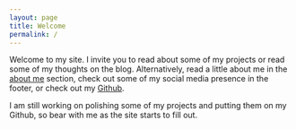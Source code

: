 ```yaml
---
layout: page
title: Welcome
permalink: /
---
```


Welcome to my site. I invite you to read about some of my projects or read some of my thoughts on the blog. Alternatively, read a little about me in the [about me]({{site.url}}/about) section, check out some of my social media presence in the footer, or check out my [Github](http://www.github.com/mephistophyles).

I am still working on polishing some of my projects and putting them on my Github, so bear with me as the site starts to fill out. 